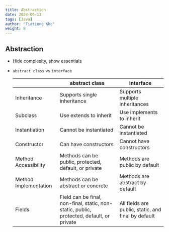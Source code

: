 ```yaml
---
title: Abstraction
date: 2024-06-13
tags: [Java]
author: "Tiationg Kho"
weight: 8
---
```


## Abstraction

- Hide complexity, show essentials
- `abstract class` vs `interface`
    
    
    |                       | abstract class                                                                            | interface                                           |
    | --------------------- | ----------------------------------------------------------------------------------------- | --------------------------------------------------- |
    | Inheritance           | Supports single inheritance                                                               | Supports multiple inheritances                      |
    | Subclass              | Use extends to inherit                                                                    | Use implements to inherit                           |
    | Instantiation         | Cannot be instantiated                                                                    | Cannot be instantiated                              |
    | Constructor           | Can have constructors                                                                     | Cannot have constructors                            |
    | Method Accessibility  | Methods can be public, protected, default, or private                                     | Methods are public by default                       |
    | Method Implementation | Methods can be abstract or concrete                                                       | Methods are abstract by default                     |
    | Fields                | Field can be final, non-final, static, non-static, public, protected, default, or private | All fields are public, static, and final by default |